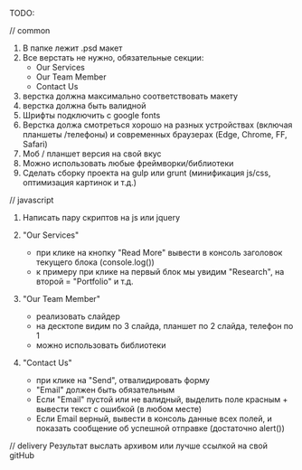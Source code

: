 TODO:

// common
1. В папке лежит .psd макет
2. Все верстать не нужно, обязательные секции: 
   - Our Services
   - Our Team Member
   - Contact Us
3. верстка должна максимально соответствовать макету
4. верстка должна быть валидной 
5. Шрифты подключить с google fonts
6. Верстка должа смотреться хорошо на разных устройствах (включая планшеты /телефоны) и современных браузерах (Edge, Chrome, FF, Safari)
7. Моб / планшет версия на свой вкус
8. Можно использовать любые фреймворки/библиотеки
9. Сделать сборку проекта на gulp или grunt (минификация js/css, оптимизация картинок и т.д.)
   
   
   
// javascript
1. Написать пару скриптов на js или jquery
2. "Our Services"
   - при клике на кнопку "Read More" вывести в консоль заголовок текущего блока (console.log())
   - к примеру при клике на первый блок мы увидим "Research", на второй = "Portfolio" и т.д.

3. "Our Team Member"
   - реализовать слайдер
   - на десктопе видим по 3 слайда, планшет по 2 слайда, телефон по 1
   - можно использовать библиотеки

4. "Contact Us"
   - при клике на "Send", отвалидировать форму
   - "Email" должен быть обязательным
   - Если "Email" пустой или не валидный, выделить поле красным + вывести текст с ошибкой (в любом месте)
   - Если Email верный, вывести в консоль данные всех полей, и показать сообщение об успешной отправке (достаточно alert())
   
   
   
// delivery
Результат выслать архивом или лучше ссылкой на свой gitHub</i>